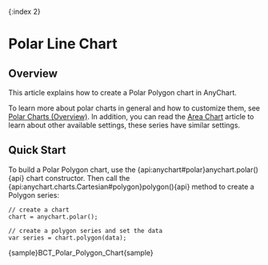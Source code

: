 {:index 2}
# Polar Line Chart

## Overview

This article explains how to create a Polar Polygon chart in AnyChart.

To learn more about polar charts in general and how to customize them, see [Polar Charts (Overview)](Overview). In addition, you can read the [Area Chart](../Area_Chart) article to learn about other available settings, these series have similar settings.

## Quick Start

To build a Polar Polygon chart, use the {api:anychart#polar}anychart.polar(){api} chart constructor. Then call the {api:anychart.charts.Cartesian#polygon}polygon(){api} method to create a Polygon series:

```
// create a chart
chart = anychart.polar();

// create a polygon series and set the data
var series = chart.polygon(data);
```

{sample}BCT\_Polar\_Polygon\_Chart{sample}